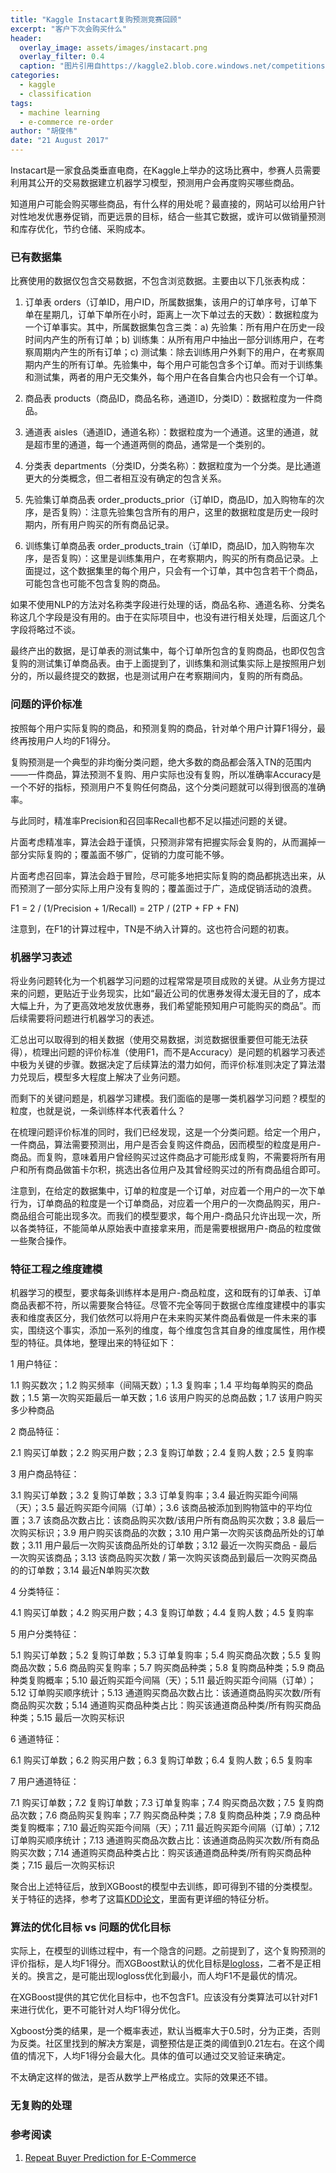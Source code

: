 ```yaml
---
title: "Kaggle Instacart复购预测竞赛回顾"
excerpt: "客户下次会购买什么"
header:
  overlay_image: assets/images/instacart.png
  overlay_filter: 0.4
  caption: "图片引用自https://kaggle2.blob.core.windows.net/competitions/kaggle/6644/logos/header.png"
categories:
  - kaggle
  - classification
tags:
  - machine learning
  - e-commerce re-order
author: "胡俊伟"
date: "21 August 2017"
---
```


Instacart是一家食品类垂直电商，在Kaggle上举办的这场比赛中，参赛人员需要利用其公开的交易数据建立机器学习模型，预测用户会再度购买哪些商品。

知道用户可能会购买哪些商品，有什么样的用处呢？最直接的，网站可以给用户针对性地发优惠券促销，而更远景的目标，结合一些其它数据，或许可以做销量预测和库存优化，节约仓储、采购成本。

### 已有数据集

比赛使用的数据仅包含交易数据，不包含浏览数据。主要由以下几张表构成：

1. 订单表 orders（订单ID，用户ID，所属数据集，该用户的订单序号，订单下单在星期几，订单下单所在小时，距离上一次下单过去的天数）：数据粒度为一个订单事实。其中，所属数据集包含三类：a) 先验集：所有用户在历史一段时间内产生的所有订单；b) 训练集：从所有用户中抽出一部分训练用户，在考察周期内产生的所有订单；c) 测试集：除去训练用户外剩下的用户，在考察周期内产生的所有订单。先验集中，每个用户可能包含多个订单。而对于训练集和测试集，两者的用户无交集外，每个用户在各自集合内也只会有一个订单。

2. 商品表 products（商品ID，商品名称，通道ID，分类ID）：数据粒度为一件商品。

3. 通道表 aisles（通道ID，通道名称）：数据粒度为一个通道。这里的通道，就是超市里的通道，每一个通道两侧的商品，通常是一个类别的。

4. 分类表 departments（分类ID，分类名称）：数据粒度为一个分类。是比通道更大的分类概念，但二者相互没有确定的包含关系。

5. 先验集订单商品表 order_products_prior（订单ID，商品ID，加入购物车的次序，是否复购）：注意先验集包含所有的用户，这里的数据粒度是历史一段时期内，所有用户购买的所有商品记录。

6. 训练集订单商品表 order_products_train（订单ID，商品ID，加入购物车次序，是否复购）：这里是训练集用户，在考察期内，购买的所有商品记录。上面提过，这个数据集里的每个用户，只会有一个订单，其中包含若干个商品，可能包含也可能不包含复购的商品。

如果不使用NLP的方法对名称类字段进行处理的话，商品名称、通道名称、分类名称这几个字段是没有用的。由于在实际项目中，也没有进行相关处理，后面这几个字段将略过不谈。

最终产出的数据，是订单表的测试集中，每个订单所包含的复购商品，也即仅包含复购的测试集订单商品表。由于上面提到了，训练集和测试集实际上是按照用户划分的，所以最终提交的数据，也是测试用户在考察期间内，复购的所有商品。

### 问题的评价标准

按照每个用户实际复购的商品，和预测复购的商品，针对单个用户计算F1得分，最终再按用户人均的F1得分。

复购预测是一个典型的非均衡分类问题，绝大多数的商品都会落入TN的范围内——一件商品，算法预测不复购、用户实际也没有复购，所以准确率Accuracy是一个不好的指标，预测用户不复购任何商品，这个分类问题就可以得到很高的准确率。

与此同时，精准率Precision和召回率Recall也都不足以描述问题的关键。

片面考虑精准率，算法会趋于谨慎，只预测非常有把握实际会复购的，从而漏掉一部分实际复购的；覆盖面不够广，促销的力度可能不够。

片面考虑召回率，算法会趋于冒险，尽可能多地把实际复购的商品都挑选出来，从而预测了一部分实际上用户没有复购的；覆盖面过于广，造成促销活动的浪费。

F1 = 2 / (1/Precision + 1/Recall) = 2TP / (2TP + FP + FN)

注意到，在F1的计算过程中，TN是不纳入计算的。这也符合问题的初衷。

### 机器学习表述

将业务问题转化为一个机器学习问题的过程常常是项目成败的关键。从业务方提过来的问题，更贴近于业务现实，比如“最近公司的优惠券发得太漫无目的了，成本大幅上升，为了更高效地发放优惠券，我们希望能预知用户可能购买的商品”。而后续需要将问题进行机器学习的表述。

汇总出可以取得到的相关数据（使用交易数据，浏览数据很重要但可能无法获得），梳理出问题的评价标准（使用F1，而不是Accuracy）是问题的机器学习表述中极为关键的步骤。数据决定了后续算法的潜力如何，而评价标准则决定了算法潜力兑现后，模型多大程度上解决了业务问题。

而剩下的关键问题是，机器学习建模。我们面临的是哪一类机器学习问题？模型的粒度，也就是说，一条训练样本代表着什么？

在梳理问题评价标准的同时，我们已经发现，这是一个分类问题。给定一个用户，一件商品，算法需要预测出，用户是否会复购这件商品，因而模型的粒度是用户-商品。而复购，意味着用户曾经购买过这件商品才可能形成复购，不需要将所有用户和所有商品做笛卡尔积，挑选出各位用户及其曾经购买过的所有商品组合即可。

注意到，在给定的数据集中，订单的粒度是一个订单，对应着一个用户的一次下单行为，订单商品的粒度是一个订单商品，对应着一个用户的一次商品购买，用户-商品组合可能出现多次。而我们的模型要求，每个用户-商品只允许出现一次，所以各类特征，不能简单从原始表中直接拿来用，而是需要根据用户-商品的粒度做一些聚合操作。

### 特征工程之维度建模

机器学习的模型，要求每条训练样本是用户-商品粒度，这和既有的订单表、订单商品表都不符，所以需要聚合特征。尽管不完全等同于数据仓库维度建模中的事实表和维度表区分，我们依然可以将用户在未来购买某件商品看做是一件未来的事实，围绕这个事实，添加一系列的维度，每个维度包含其自身的维度属性，用作模型的特征。具体地，整理出来的特征如下：

1 用户特征：

1.1 购买数次；1.2 购买频率（间隔天数）；1.3 复购率；1.4 平均每单购买的商品数；1.5 第一次购买距最后一单天数；1.6 该用户购买的总商品数；1.7 该用户购买多少种商品

2 商品特征：

2.1 购买订单数；2.2 购买用户数；2.3 复购订单数；2.4 复购人数；2.5 复购率

3 用户商品特征：

3.1 购买订单数；3.2 复购订单数；3.3 订单复购率；3.4 最近购买距今间隔（天）；3.5 最近购买距今间隔（订单）；3.6 该商品被添加到购物篮中的平均位置；3.7 该商品次数占比：该商品购买次数/该用户所有商品购买次数；3.8 最后一次购买标识；3.9 用户购买该商品的次数；3.10 用户第一次购买该商品所处的订单数；3.11 用户最后一次购买该商品所处的订单数；3.12 最近一次购买商品 - 最后一次购买该商品；3.13 该商品购买次数 / 第一次购买该商品到最后一次购买商品的的订单数；3.14 最近N单购买次数

4 分类特征：

4.1 购买订单数；4.2 购买用户数；4.3 复购订单数；4.4 复购人数；4.5 复购率

5 用户分类特征：

5.1 购买订单数；5.2 复购订单数；5.3 订单复购率；5.4 购买商品次数；5.5 复购商品次数；5.6 商品购买复购率；5.7 购买商品种类；5.8 复购商品种类；5.9 商品种类复购概率；5.10 最近购买距今间隔（天）；5.11 最近购买距今间隔（订单）；5.12 订单购买顺序统计；5.13 通道购买商品次数占比：该通道商品购买次数/所有商品购买次数；5.14 通道购买商品种类占比：购买该通道商品种类/所有购买商品种类；5.15 最后一次购买标识

6 通道特征：

6.1 购买订单数；6.2 购买用户数；6.3 复购订单数；6.4 复购人数；6.5 复购率

7 用户通道特征：

7.1 购买订单数；7.2 复购订单数；7.3 订单复购率；7.4 购买商品次数；7.5 复购商品次数；7.6 商品购买复购率；7.7 购买商品种类；7.8 复购商品种类；7.9 商品种类复购概率；7.10 最近购买距今间隔（天）；7.11 最近购买距今间隔（订单）；7.12 订单购买顺序统计；7.13 通道购买商品次数占比：该通道商品购买次数/所有商品购买次数；7.14 通道购买商品种类占比：购买该通道商品种类/所有购买商品种类；7.15 最后一次购买标识

聚合出上述特征后，放到XGBoost的模型中去训练，即可得到不错的分类模型。关于特征的选择，参考了这篇[KDD论文](http://www.kdd.org/kdd2016/papers/files/adf0160-liuA.pdf)，里面有更详细的特征分析。

### 算法的优化目标 vs 问题的优化目标

实际上，在模型的训练过程中，有一个隐含的问题。之前提到了，这个复购预测的评价指标，是人均F1得分。而XGBoost默认的优化目标是[logloss](https://en.wikipedia.org/wiki/Likelihood_function#Log-likelihood)，二者不是正相关的。换言之，是可能出现logloss优化到最小，而人均F1不是最优的情况。

在XGBoost提供的其它优化目标中，也不包含F1。应该没有分类算法可以针对F1来进行优化，更不可能针对人均F1得分优化。

Xgboost分类的结果，是一个概率表述，默认当概率大于0.5时，分为正类，否则为反类。社区里找到的解决方案是，调整预估是正类的阈值到0.21左右。在这个阈值的情况下，人均F1得分会最大化。具体的值可以通过交叉验证来确定。

不太确定这样的做法，是否从数学上严格成立。实际的效果还不错。

### 无复购的处理

### 参考阅读

1. [Repeat Buyer Prediction for E-Commerce](http://www.kdd.org/kdd2016/papers/files/adf0160-liuA.pdf)
